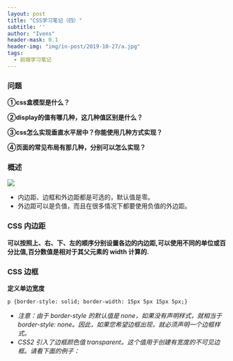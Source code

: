 ```yaml
---
layout: post
title: "CSS学习笔记（四）"
subtitle: ''
author: "Ivens"
header-mask: 0.1
header-img: "img/in-post/2019-10-27/a.jpg"
tags:
  - 前端学习笔记
---
```

### 问题

**①css盒模型是什么？**

**②display的值有哪几种，这几种值区别是什么？**

**③css怎么实现垂直水平居中？你能使用几种方式实现？**

**④页面的常见布局有那几种，分别可以怎么实现？**

### 概述
![](../../../../img/in-post/2019-10-27/c.gif)

- 内边距、边框和外边距都是可选的，默认值是零。
- 外边距可以是负值，而且在很多情况下都要使用负值的外边距。


### CSS 内边距
**可以按照上、右、下、左的顺序分别设置各边的内边距,可以使用不同的单位或百分比值,百分数值是相对于其父元素的 width 计算的.**


### CSS 边框
**定义单边宽度**
```
p {border-style: solid; border-width: 15px 5px 15px 5px;}
```
- *注意：由于 border-style 的默认值是 none，如果没有声明样式，就相当于 border-style: none。因此，如果您希望边框出现，就必须声明一个边框样式。*
- *CSS2 引入了边框颜色值 transparent。这个值用于创建有宽度的不可见边框。请看下面的例子：*
